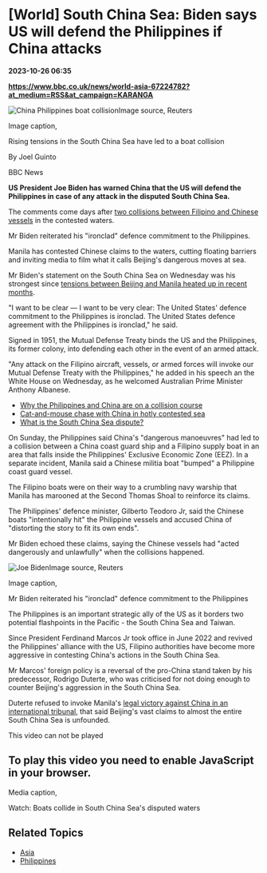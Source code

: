 # [World] South China Sea: Biden says US will defend the Philippines if China attacks

**2023-10-26 06:35**

**https://www.bbc.co.uk/news/world-asia-67224782?at_medium=RSS&at_campaign=KARANGA**

![China Philippines boat collision](https://ichef.bbci.co.uk/news/976/cpsprodpb/391F/production/_131532641_a7943097929751b33095202139e2d5b7f18fa909-1.jpg)Image source, Reuters

Image caption,

Rising tensions in the South China Sea have led to a boat collision

By Joel Guinto

BBC News

**US President Joe Biden has warned China that the US will defend the Philippines in case of any attack in the disputed South China Sea.**

The comments come days after [two collisions between Filipino and Chinese vessels](https://www.bbc.co.uk/news/world-asia-67185930) in the contested waters.

Mr Biden reiterated his "ironclad" defence commitment to the Philippines.

Manila has contested Chinese claims to the waters, cutting floating barriers and inviting media to film what it calls Beijing's dangerous moves at sea.

Mr Biden's statement on the South China Sea on Wednesday was his strongest since [tensions between Beijing and Manila heated up in recent months](https://www.bbc.com/news/world-asia-67015857).

"I want to be clear — I want to be very clear: The United States' defence commitment to the Philippines is ironclad. The United States defence agreement with the Philippines is ironclad," he said.

Signed in 1951, the Mutual Defense Treaty binds the US and the Philippines, its former colony, into defending each other in the event of an armed attack.

"Any attack on the Filipino aircraft, vessels, or armed forces will invoke our Mutual Defense Treaty with the Philippines," he added in his speech an the White House on Wednesday, as he welcomed Australian Prime Minister Anthony Albanese.

*   [Why the Philippines and China are on a collision course](https://www.bbc.co.uk/news/world-asia-67191205)
*   [Cat-and-mouse chase with China in hotly contested sea](https://www.bbc.co.uk/news/world-asia-65421115)
*   [What is the South China Sea dispute?](https://www.bbc.co.uk/news/world-asia-pacific-13748349)

On Sunday, the Philippines said China's "dangerous manoeuvres" had led to a collision between a China coast guard ship and a Filipino supply boat in an area that falls inside the Philippines' Exclusive Economic Zone (EEZ). In a separate incident, Manila said a Chinese militia boat "bumped" a Philippine coast guard vessel.

The Filipino boats were on their way to a crumbling navy warship that Manila has marooned at the Second Thomas Shoal to reinforce its claims.

The Philippines' defence minister, Gilberto Teodoro Jr, said the Chinese boats "intentionally hit" the Philippine vessels and accused China of "distorting the story to fit its own ends".

Mr Biden echoed these claims, saying the Chinese vessels had "acted dangerously and unlawfully" when the collisions happened.

![Joe Biden](https://ichef.bbci.co.uk/news/976/cpsprodpb/11F97/production/_131532637_35c9cb9696c359ac5cc75d62e6ec61b45373ac86.jpg)Image source, Reuters

Image caption,

Mr Biden reiterated his "ironclad" defence commitment to the Philippines

The Philippines is an important strategic ally of the US as it borders two potential flashpoints in the Pacific - the South China Sea and Taiwan.

Since President Ferdinand Marcos Jr took office in June 2022 and revived the Philippines' alliance with the US, Filipino authorities have become more aggressive in contesting China's actions in the South China Sea.

Mr Marcos' foreign policy is a reversal of the pro-China stand taken by his predecessor, Rodrigo Duterte, who was criticised for not doing enough to counter Beijing's aggression in the South China Sea.

Duterte refused to invoke Manila's [legal victory against China in an international tribunal](https://www.bbc.com/news/world-asia-china-36771749), that said Beijing's vast claims to almost the entire South China Sea is unfounded.

This video can not be played

To play this video you need to enable JavaScript in your browser.
-----------------------------------------------------------------

Media caption,

Watch: Boats collide in South China Sea's disputed waters

Related Topics
--------------

*   [Asia](https://www.bbc.co.uk/news/topics/c5rznn0nvvyt)
*   [Philippines](https://www.bbc.co.uk/news/topics/cnx753je2r4t)
